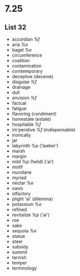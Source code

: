# 7.25
## List 32
* accordian *%f*
* aria *%e*
* bagel *%e*
* circumference
* coalition
* contamination
* comtemporary
* deceptive (deceive)
* disguise *%f*
* drainage
* dull
* envision *%f*
* factual
* fatigue
* flavoring (condiment)
* homestate (estate)
* hospitable *%f*
* im'perative *%f* (indispensable)
* ironically
* jar
* labyrinth *%p* ('laeber')
* marsh
* margin
* mild *%p* (!wild) ('ai')
* motif
* mundane
* myriad  
* nectar *%e*
* oasis 
* olfactory
* plight 'ai' (dilemma)
* potassium *%e*
* refined
* revitalize *%p* ('ai')
* roe
* sake
* sequoia *%e*
* statue
* steer
* subsidy
* summit
* tarnish
* temper
* terminology